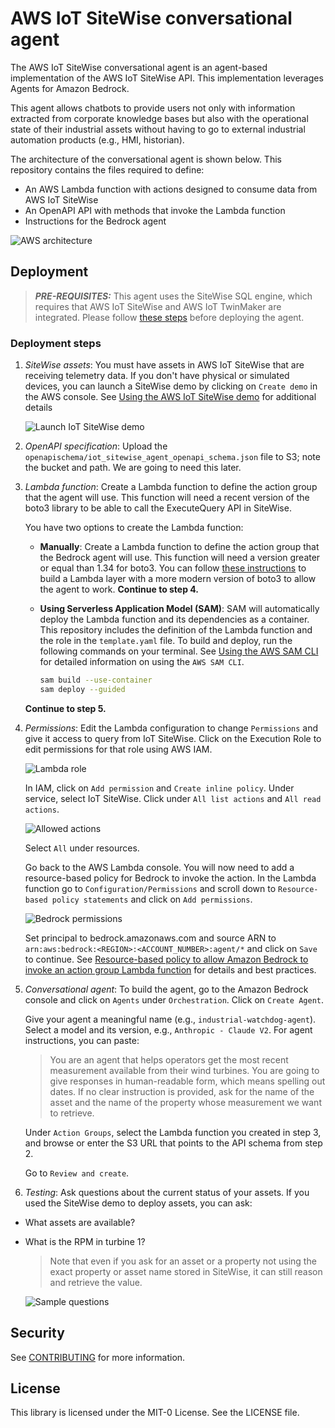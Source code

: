 # AWS IoT SiteWise conversational agent

The AWS IoT SiteWise conversational agent is an agent-based implementation of the AWS IoT SiteWise API. This implementation leverages Agents for Amazon Bedrock.

This agent allows chatbots to provide users not only with information extracted from corporate knowledge bases but also with the operational state of their industrial assets without having to go to external industrial automation products (e.g., HMI, historian).

The architecture of the conversational agent is shown below. This repository contains the files required to define:

- An AWS Lambda function with actions designed to consume data from AWS IoT SiteWise
- An OpenAPI API with methods that invoke the Lambda function
- Instructions for the Bedrock agent

![AWS architecture](figs/iot-sitewise-bedrock.png)

## Deployment

> **_PRE-REQUISITES:_** This agent uses the SiteWise SQL engine, which requires that AWS IoT SiteWise and AWS IoT TwinMaker are integrated. Please follow [these steps](https://docs.aws.amazon.com/iot-sitewise/latest/userguide/integrate-tm.html) before deploying the agent.

### Deployment steps

1. _SiteWise assets_: You must have assets in AWS IoT SiteWise that are receiving telemetry data. If you don't have physical or simulated devices, you can launch a SiteWise demo by clicking on `Create demo` in the AWS console. See [Using the AWS IoT SiteWise demo](https://docs.aws.amazon.com/iot-sitewise/latest/userguide/getting-started-demo.html) for additional details

    ![Launch IoT SiteWise demo](figs/launch-sitewise-demo.png)

2. _OpenAPI specification_: Upload the `openapischema/iot_sitewise_agent_openapi_schema.json` file to S3; note the bucket and path. We are going to need this later.

3. _Lambda function_: Create a Lambda function to define the action group that the agent will use. This function will need a recent version of the boto3 library to be able to call the ExecuteQuery API in SiteWise.

    You have two options to create the Lambda function:

   - **Manually**: Create a Lambda function to define the action group that the Bedrock agent will use. This function will need a version greater or equal than 1.34 for boto3. You can follow [these instructions](https://docs.aws.amazon.com/lambda/latest/dg/creating-deleting-layers.html) to build a Lambda layer with a more modern version of boto3 to allow the agent to work. **Continue to step 4.**

   - **Using Serverless Application Model (SAM)**: SAM will automatically deploy the Lambda function and its dependencies as a container. This repository includes the definition of the Lambda function and the role in the `template.yaml` file. To build and deploy, run the following commands on your terminal. See [Using the AWS SAM CLI](https://docs.aws.amazon.com/serverless-application-model/latest/developerguide/using-sam-cli.html) for detailed information on using the `AWS SAM CLI`.

       ```bash
       sam build --use-container
       sam deploy --guided
       ```

    **Continue to step 5.**

4. _Permissions_: Edit the Lambda configuration to change `Permissions` and give it access to query from IoT SiteWise. Click on the Execution Role to edit permissions for that role using AWS IAM.

    ![Lambda role](figs/lambda-role.png)

    In IAM, click on `Add permission` and `Create inline policy`. Under service, select IoT SiteWise. Click under `All list actions` and `All read actions`.

    ![Allowed actions](figs/iam-all-list-all-read.png)

    Select `All` under resources.

    Go back to the AWS Lambda console. You will now need to add a resource-based policy for Bedrock to invoke the action. In the Lambda function go to `Configuration/Permissions` and scroll down to `Resource-based policy statements` and click on `Add permissions`.

    ![Bedrock permissions](figs/bedrock-add-permissions.jpeg)

    Set principal to bedrock.amazonaws.com and source ARN to `arn:aws:bedrock:<REGION>:<ACCOUNT_NUMBER>:agent/*` and click on `Save` to continue. See [Resource\-based policy to allow Amazon Bedrock to invoke an action group Lambda function](https://docs.aws.amazon.com/bedrock/latest/userguide/agents-permissions.html#agents-permissions-lambda) for details and best practices.

5. _Conversational agent_: To build the agent, go to the Amazon Bedrock console and click on `Agents` under `Orchestration`. Click on `Create Agent`.

    Give your agent a meaningful name (e.g., `industrial-watchdog-agent`). Select a model and its version, e.g., `Anthropic - Claude V2`. For agent instructions, you can paste:

    > You are an agent that helps operators get the most recent measurement available from their wind turbines. You are going to give responses in human-readable form, which means spelling out dates. If no clear instruction is provided, ask for the name of the asset and the name of the property whose measurement we want to retrieve.

    Under `Action Groups`, select the Lambda function you created in step 3, and browse or enter the S3 URL that points to the API schema from step 2.

    Go to `Review and create`.

6. _Testing_: Ask questions about the current status of your assets. If you used the SiteWise demo to deploy assets, you can ask:

- What assets are available?
- What is the RPM in turbine 1?

    > Note that even if you ask for an asset or a property not using the exact property or asset name stored in SiteWise, it can still reason and retrieve the value.

    ![Sample questions](figs/sample-questions.png)

## Security

See [CONTRIBUTING](CONTRIBUTING.md#security-issue-notifications) for more information.

## License

This library is licensed under the MIT-0 License. See the LICENSE file.
